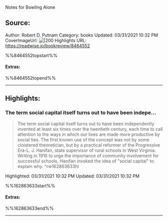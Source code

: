 Notes for Bowling Alone

## Source:
Author: Robert D. Putnam
Category: books
Updated: 03/31/2021 10:32 PM
CoverImageUrl: 
![|200](https://images-na.ssl-images-amazon.com/images/I/41GPzFWjMgL._SL200_.jpg)
Highlights URL: https://readwise.io/bookreview/8464552

%%8464552topstart%%
#### Extras:

%%8464552topend%%
 
-----
 ## Highlights:

### The term social capital itself turns out to have been indepe...
>The term social capital itself turns out to have been independently invented at least six times over the twentieth century, each time to call attention to the ways in which our lives are made more productive by social ties. The first known use of the concept was not by some cloistered theoretician, but by a practical reformer of the Progressive Era-L. J. Hanifan, state supervisor of rural schools in West Virginia. Writing in 1916 to urge the importance of community involvement for successful schools, Hanifan invoked the idea of &quot;social capital&quot; to explain why. ^rw162863633hl


Highlighted: 03/31/2021 10:32 PM
Updated: 03/31/2021 10:32 PM

%%162863633start%%
#### Extras:

%%162863633end%%

------

